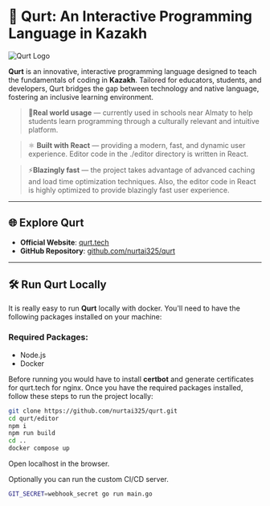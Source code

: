# 🚀 Qurt: An Interactive Programming Language in Kazakh

![Qurt Logo](https://qurt.tech/images/logo.png)

**Qurt** is an innovative, interactive programming language designed to teach the fundamentals of coding in **Kazakh**. Tailored for educators, students, and developers, Qurt bridges the gap between technology and native language, fostering an inclusive learning environment.

> 🏫**Real world usage** — currently used in schools near Almaty to help students learn programming through a culturally relevant and intuitive platform.

> ⚛️ **Built with React** — providing a modern, fast, and dynamic user experience. Editor code in the ./editor directory is written in React.

> ⚡**Blazingly fast** — the project takes advantage of advanced caching and load time optimization techniques. Also, the editor code in React is highly optimized to provide blazingly fast user experience.

---

## 🌐 Explore Qurt

- **Official Website**: [qurt.tech](https://qurt.tech)
- **GitHub Repository**: [github.com/nurtai325/qurt](https://github.com/nurtai325/qurt)

---

## 🛠️ Run Qurt Locally

It is really easy to run **Qurt** locally with docker. You'll need to have the following packages installed on your machine:

### Required Packages:

- Node.js
- Docker

Before running you would have to install **certbot** and generate certificates for qurt.tech for nginx.
Once you have the required packages installed, follow these steps to run the project locally:

```bash
git clone https://github.com/nurtai325/qurt.git
cd qurt/editor
npm i
npm run build
cd ..
docker compose up
```

Open localhost in the browser.

Optionally you can run the custom CI/CD server.
```bash
GIT_SECRET=webhook_secret go run main.go
```
